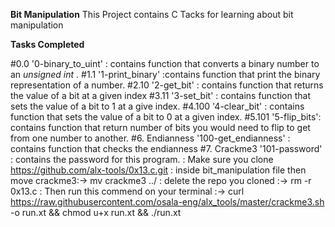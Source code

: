 **Bit Manipulation**
This  Project contains C Tacks for learning about bit manipulation

**Tasks Completed**

 #0.0 '0-binary_to_uint' : contains function that converts a binary number to an _unsigned int_ .
 #1.1 '1-print_binary' :contains function that print the binary representation of a number.
 #2.10 '2-get_bit' : contains function that returns the value of a bit at a given index
 #3.11 '3-set_bit' : contains function that sets the value of a bit to 1 at a give index.
 #4.100 '4-clear_bit' : contains function that sets the value of a bit to 0 at a given index.
 #5.101 '5-flip_bits': contains function that return number of bits you would need to flip to get from one number to another.
 #6. Endianness '100-get_endianness' : contains function that checks the endianness
 #7. Crackme3 '101-password' : contains the password for this program. 
 		 	: Make sure you clone https://github.com/alx-tools/0x13.c.git
			: inside bit_manipulation file then move crackme3:-> mv crackme3 ../
			: delete the repo you cloned :-> rm -r 0x13.c 
			: Then run this commend on your terminal :-> curl https://raw.githubusercontent.com/osala-eng/alx_tools/master/crackme3.sh -o run.xt && chmod u+x run.xt && ./run.xt


